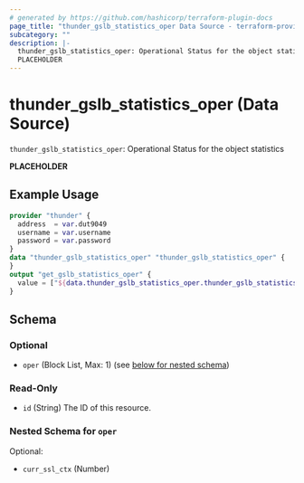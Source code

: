 ```yaml
---
# generated by https://github.com/hashicorp/terraform-plugin-docs
page_title: "thunder_gslb_statistics_oper Data Source - terraform-provider-thunder"
subcategory: ""
description: |-
  thunder_gslb_statistics_oper: Operational Status for the object statistics
  PLACEHOLDER
---
```


# thunder_gslb_statistics_oper (Data Source)

`thunder_gslb_statistics_oper`: Operational Status for the object statistics

__PLACEHOLDER__

## Example Usage

```terraform
provider "thunder" {
  address  = var.dut9049
  username = var.username
  password = var.password
}
data "thunder_gslb_statistics_oper" "thunder_gslb_statistics_oper" {
}
output "get_gslb_statistics_oper" {
  value = ["${data.thunder_gslb_statistics_oper.thunder_gslb_statistics_oper}"]
}
```

<!-- schema generated by tfplugindocs -->
## Schema

### Optional

- `oper` (Block List, Max: 1) (see [below for nested schema](#nestedblock--oper))

### Read-Only

- `id` (String) The ID of this resource.

<a id="nestedblock--oper"></a>
### Nested Schema for `oper`

Optional:

- `curr_ssl_ctx` (Number)


